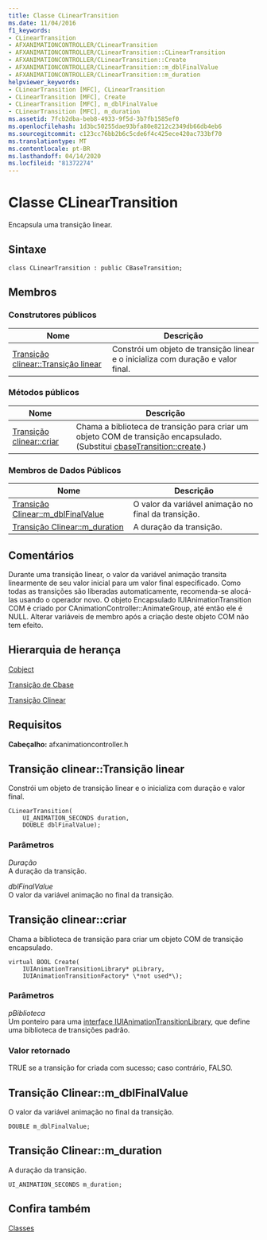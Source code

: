 ```yaml
---
title: Classe CLinearTransition
ms.date: 11/04/2016
f1_keywords:
- CLinearTransition
- AFXANIMATIONCONTROLLER/CLinearTransition
- AFXANIMATIONCONTROLLER/CLinearTransition::CLinearTransition
- AFXANIMATIONCONTROLLER/CLinearTransition::Create
- AFXANIMATIONCONTROLLER/CLinearTransition::m_dblFinalValue
- AFXANIMATIONCONTROLLER/CLinearTransition::m_duration
helpviewer_keywords:
- CLinearTransition [MFC], CLinearTransition
- CLinearTransition [MFC], Create
- CLinearTransition [MFC], m_dblFinalValue
- CLinearTransition [MFC], m_duration
ms.assetid: 7fcb2dba-beb8-4933-9f5d-3b7fb1585ef0
ms.openlocfilehash: 1d3bc50255dae93bfa80e8212c2349db66db4eb6
ms.sourcegitcommit: c123cc76bb2b6c5cde6f4c425ece420ac733bf70
ms.translationtype: MT
ms.contentlocale: pt-BR
ms.lasthandoff: 04/14/2020
ms.locfileid: "81372274"
---
```

# <a name="clineartransition-class"></a>Classe CLinearTransition

Encapsula uma transição linear.

## <a name="syntax"></a>Sintaxe

```
class CLinearTransition : public CBaseTransition;
```

## <a name="members"></a>Membros

### <a name="public-constructors"></a>Construtores públicos

|Nome|Descrição|
|----------|-----------------|
|[Transição clinear::Transição linear](#clineartransition)|Constrói um objeto de transição linear e o inicializa com duração e valor final.|

### <a name="public-methods"></a>Métodos públicos

|Nome|Descrição|
|----------|-----------------|
|[Transição clinear::criar](#create)|Chama a biblioteca de transição para criar um objeto COM de transição encapsulado. (Substitui [cbaseTransition::create](../../mfc/reference/cbasetransition-class.md#create).)|

### <a name="public-data-members"></a>Membros de Dados Públicos

|Nome|Descrição|
|----------|-----------------|
|[Transição Clinear::m_dblFinalValue](#m_dblfinalvalue)|O valor da variável animação no final da transição.|
|[Transição Clinear::m_duration](#m_duration)|A duração da transição.|

## <a name="remarks"></a>Comentários

Durante uma transição linear, o valor da variável animação transita linearmente de seu valor inicial para um valor final especificado. Como todas as transições são liberadas automaticamente, recomenda-se alocá-las usando o operador novo. O objeto Encapsulado IUIAnimationTransition COM é criado por CAnimationController::AnimateGroup, até então ele é NULL. Alterar variáveis de membro após a criação deste objeto COM não tem efeito.

## <a name="inheritance-hierarchy"></a>Hierarquia de herança

[Cobject](../../mfc/reference/cobject-class.md)

[Transição de Cbase](../../mfc/reference/cbasetransition-class.md)

[Transição Clinear](../../mfc/reference/clineartransition-class.md)

## <a name="requirements"></a>Requisitos

**Cabeçalho:** afxanimationcontroller.h

## <a name="clineartransitionclineartransition"></a><a name="clineartransition"></a>Transição clinear::Transição linear

Constrói um objeto de transição linear e o inicializa com duração e valor final.

```
CLinearTransition(
    UI_ANIMATION_SECONDS duration,
    DOUBLE dblFinalValue);
```

### <a name="parameters"></a>Parâmetros

*Duração*<br/>
A duração da transição.

*dblFinalValue*<br/>
O valor da variável animação no final da transição.

## <a name="clineartransitioncreate"></a><a name="create"></a>Transição clinear::criar

Chama a biblioteca de transição para criar um objeto COM de transição encapsulado.

```
virtual BOOL Create(
    IUIAnimationTransitionLibrary* pLibrary,
    IUIAnimationTransitionFactory* \*not used*\);
```

### <a name="parameters"></a>Parâmetros

*pBiblioteca*<br/>
Um ponteiro para uma [interface IUIAnimationTransitionLibrary](/windows/win32/api/uianimation/nn-uianimation-iuianimationtransitionlibrary), que define uma biblioteca de transições padrão.

### <a name="return-value"></a>Valor retornado

TRUE se a transição for criada com sucesso; caso contrário, FALSO.

## <a name="clineartransitionm_dblfinalvalue"></a><a name="m_dblfinalvalue"></a>Transição Clinear::m_dblFinalValue

O valor da variável animação no final da transição.

```
DOUBLE m_dblFinalValue;
```

## <a name="clineartransitionm_duration"></a><a name="m_duration"></a>Transição Clinear::m_duration

A duração da transição.

```
UI_ANIMATION_SECONDS m_duration;
```

## <a name="see-also"></a>Confira também

[Classes](../../mfc/reference/mfc-classes.md)
